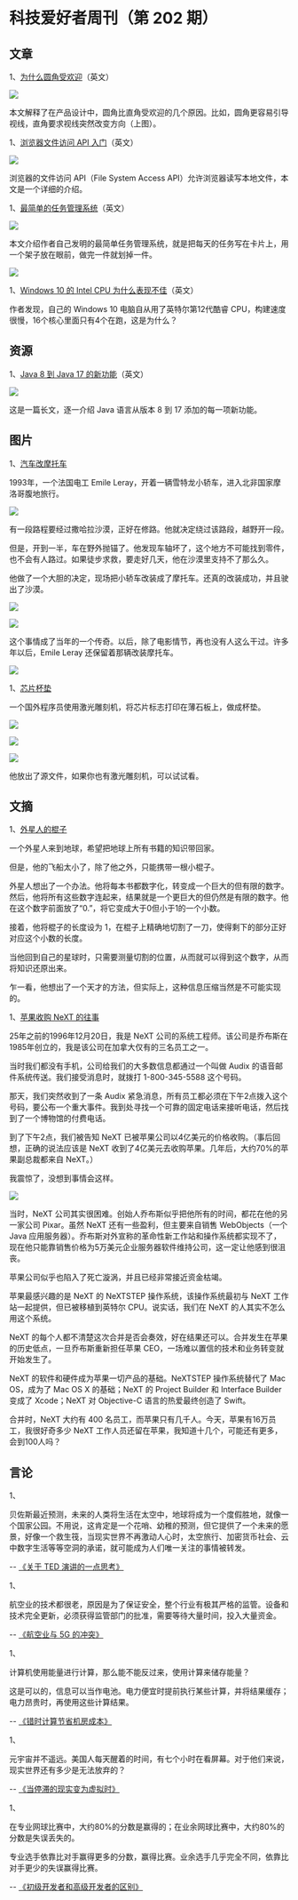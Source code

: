 # 科技爱好者周刊（第 202 期）

## 文章

1、[为什么圆角受欢迎](https://uxdesign.cc/why-do-we-round-corners-5145a90da6ed)（英文）

![](https://cdn.beekka.com/blogimg/asset/202202/bg2022021501.webp)

本文解释了在产品设计中，圆角比直角受欢迎的几个原因。比如，圆角更容易引导视线，直角要求视线突然改变方向（上图）。

1、[浏览器文件访问 API 入门](https://css-tricks.com/getting-started-with-the-file-system-access-api/)（英文）

![](https://cdn.beekka.com/blogimg/asset/202202/bg2022021502.webp)

浏览器的文件访问 API（File System Access API）允许浏览器读写本地文件，本文是一个详细的介绍。

1、[最简单的任务管理系统](https://ugmonk.com/blogs/journal/analog-the-simplest-productivity-system)（英文）

![](https://cdn.beekka.com/blogimg/asset/202202/bg2022021201.webp)

本文介绍作者自己发明的最简单任务管理系统，就是把每天的任务写在卡片上，用一个架子放在眼前，做完一件就划掉一件。

![](https://cdn.beekka.com/blogimg/asset/202202/bg2022021202.webp)

1、[Windows 10 的 Intel CPU 为什么表现不佳](https://www.brycevandyk.com/poor-alder-lake-performance-when-building-firefox-due-to-scheduling-issues/)（英文）

作者发现，自己的 Windows 10 电脑自从用了英特尔第12代酷睿 CPU，构建速度很慢，16个核心里面只有4个在跑，这是为什么？

## 资源

1、[Java 8 到 Java 17 的新功能](https://advancedweb.hu/new-language-features-since-java-8-to-17/)（英文）

![](https://cdn.beekka.com/blogimg/asset/202202/bg2022021504.webp)

这是一篇长文，逐一介绍 Java 语言从版本 8 到 17 添加的每一项新功能。

## 图片

1、[汽车改摩托车](https://historygarage.com/emile-leray-survived-the-desert-by-building-a-motorcycle-from-his-broken-car/)

1993年，一个法国电工 Emile Leray，开着一辆雪特龙小轿车，进入北非国家摩洛哥腹地旅行。

![](https://cdn.beekka.com/blogimg/asset/202201/bg2022010402.webp)

有一段路程要经过撒哈拉沙漠，正好在修路。他就决定绕过该路段，越野开一段。

但是，开到一半，车在野外抛锚了。他发现车轴坏了，这个地方不可能找到零件，也不会有人路过。如果徒步求救，要走好几天，他在沙漠里支持不了那么久。

他做了一个大胆的决定，现场把小轿车改装成了摩托车。还真的改装成功，并且驶出了沙漠。

![](https://cdn.beekka.com/blogimg/asset/202201/bg2022010403.webp)

![](https://cdn.beekka.com/blogimg/asset/202201/bg2022010404.webp)

这个事情成了当年的一个传奇。以后，除了电影情节，再也没有人这么干过。许多年以后，Emile Leray 还保留着那辆改装摩托车。

![](https://cdn.beekka.com/blogimg/asset/202201/bg2022010405.webp)

1、[芯片杯垫](https://www.evilgeniuslabs.org/macrochips)

一个国外程序员使用激光雕刻机，将芯片标志打印在薄石板上，做成杯垫。

![](https://cdn.beekka.com/blogimg/asset/202201/bg2022011002.webp)

![](https://cdn.beekka.com/blogimg/asset/202201/bg2022011003.webp)

![](https://cdn.beekka.com/blogimg/asset/202201/bg2022011004.webp)

他放出了源文件，如果你也有激光雕刻机，可以试试看。

## 文摘

1、[外星人的棍子](http://www.spronck.net/sloot.html)

一个外星人来到地球，希望把地球上所有书籍的知识带回家。

但是，他的飞船太小了，除了他之外，只能携带一根小棍子。

外星人想出了一个办法。他将每本书都数字化，转变成一个巨大的但有限的数字。然后，他将所有这些数字连起来，结果就是一个更巨大的但仍然是有限的数字。他在这个数字前面放了“0.”，将它变成大于0但小于1的一个小数。

接着，他将棍子的长度设为 1，在棍子上精确地切割了一刀，使得剩下的部分正好对应这个小数的长度。

当他回到自己的星球时，只需要测量切割的位置，从而就可以得到这个数字，从而将知识还原出来。

乍一看，他想出了一个天才的方法，但实际上，这种信息压缩当然是不可能实现的。

1、[苹果收购 NeXT 的往事](https://blog.hayman.net/blog/2021/12/20/apple-next-25-years-ago-today/)

25年之前的1996年12月20日，我是 NeXT 公司的系统工程师。该公司是乔布斯在1985年创立的，我是该公司在加拿大仅有的三名员工之一。

当时我们都没有手机，公司给我们的大多数信息都通过一个叫做 Audix 的语音邮件系统传送。我们接受消息时，就拨打 1-800-345-5588 这个号码。

那天，我们突然收到了一条 Audix 紧急消息，所有员工都必须在下午2点拨入这个号码，要公布一个重大事件。我到处寻找一个可靠的固定电话来接听电话，然后找到了一个博物馆的付费电话。

到了下午2点，我们被告知 NeXT 已被苹果公司以4亿美元的价格收购。（事后回想，正确的说法应该是 NeXT 收到了4亿美元去收购苹果。几年后，大约70%的苹果副总裁都来自 NeXT。）

我震惊了，没想到事情会这样。

![](https://cdn.beekka.com/blogimg/asset/202112/bg2021122204.webp)

当时，NeXT 公司其实很困难。创始人乔布斯似乎把他所有的时间，都花在他的另一家公司 Pixar。虽然 NeXT 还有一些盈利，但主要来自销售 WebObjects（一个 Java 应用服务器）。乔布斯对外宣称的革命性新工作站和操作系统都实现不了，现在他只能靠销售价格为5万美元企业服务器软件维持公司，这一定让他感到很沮丧。

苹果公司似乎也陷入了死亡漩涡，并且已经非常接近资金枯竭。

苹果最感兴趣的是 NeXT 的 NeXTSTEP 操作系统，该操作系统最初与 NeXT 工作站一起提供，但已被移植到英特尔 CPU。说实话，我们在 NeXT 的人其实不怎么用这个系统。

NeXT 的每个人都不清楚这次合并是否会奏效，好在结果还可以。合并发生在苹果的历史低点，一旦乔布斯重新担任苹果 CEO，一场难以置信的技术和业务转变就开始发生了。

NeXT 的软件和硬件成为苹果一切产品的基础。NeXTSTEP 操作系统替代了 Mac OS，成为了 Mac OS X 的基础；NeXT 的 Project Builder 和 Interface Builder 变成了 Xcode；NeXT 对 Objective-C 语言的热爱最终创造了 Swift。

合并时，NeXT 大约有 400 名员工，而苹果只有几千人。今天，苹果有16万员工，我很好奇多少 NeXT 工作人员还留在苹果，我知道十几个，可能还有更多，会到100人吗？

## 言论

1、

贝佐斯最近预测，未来的人类将生活在太空中，地球将成为一个度假胜地，就像一个国家公园。不用说，这肯定是一个花哨、幼稚的预测，但它提供了一个未来的愿景，好像一个救生筏，当现实世界不再激动人心时，太空旅行、加密货币社会、云中数字生活等等空洞的承诺，就可能成为人们唯一关注的事情被转发。

-- [《关于 TED 演讲的一点思考》](https://www.thedriftmag.com/what-was-the-ted-talk/)

1、

航空业的技术都很老，原因是为了保证安全，整个行业有极其严格的监管。设备和技术完全更新，必须获得监管部门的批准，需要等待大量时间，投入大量资金。

-- [《航空业与 5G 的冲突》](https://fallows.substack.com/p/the-5g-airline-controversy-what-is)

1、

计算机使用能量进行计算，那么能不能反过来，使用计算来储存能量？ 

这是可以的，信息可以当作电池。电力便宜时提前执行某些计算，并将结果缓存；电力昂贵时，再使用这些计算结果。

-- [《错时计算节省机房成本》](https://arstechnica.com/science/2022/02/time-shifted-computing-could-slash-data-center-energy-costs-by-up-to-30/)

1、

元宇宙并不遥远。美国人每天醒着的时间，有七个小时在看屏幕。对于他们来说，现实世界还有多少是无法放弃的？

-- [《当停滞的现实变为虚拟时》](https://palladiummag.com/2022/01/21/when-the-stagnation-goes-virtual/)

1、

在专业网球比赛中，大约80%的分数是赢得的；在业余网球比赛中，大约80%的分数是失误丢失的。

专业选手依靠比对手赢得更多的分数，赢得比赛。业余选手几乎完全不同，依靠比对手更少的失误赢得比赛。

-- [《初级开发者和高级开发者的区别》](https://itnext.io/the-difference-between-junior-developers-and-senior-developers-c1d5841b7289)